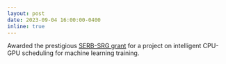 ```yaml
---
layout: post
date: 2023-09-04 16:00:00-0400
inline: true
---
```


Awarded the prestigious <a href="https://www.serbonline.in/SERB/srg_Instructions?HomePage=New">SERB-SRG grant</a> for a project on intelligent CPU-GPU scheduling for machine learning training.
